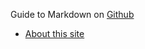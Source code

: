 Guide to Markdown on [Github](https://help.github.com/articles/basic-writing-and-formatting-syntax/ )
- [About this site](about.md)
